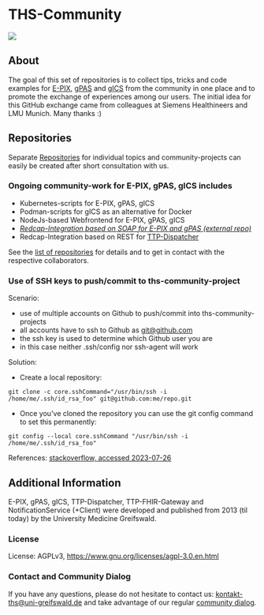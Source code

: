 # THS-Community

![](https://www.ths-greifswald.de/wp-content/uploads/2019/01/Design-Logo-THS-deutsch-271.png)

## About
The goal of this set of repositories is to collect tips, tricks and code examples for [E-PIX](https://ths-greifswald.de/e-pix), [gPAS](https://ths-greifswald.de/gpas) and [gICS](https://ths-greifswald.de/gics) from the community in one place and to promote the exchange of experiences among our users.
The initial idea for this GitHub exchange came from colleagues at Siemens Healthineers and LMU Munich. Many thanks :)
        
## Repositories   
Separate [Repositories](https://github.com/ths-community?tab=repositories) for individual topics and community-projects can easily be created after short consultation with us.

### Ongoing community-work for E-PIX, gPAS, gICS includes 
- Kubernetes-scripts for E-PIX, gPAS, gICS 
- Podman-scripts for gICS as an alternative for Docker
- NodeJs-based Webfrontend for E-PIX, gPAS, gICS 
- *[Redcap-Integration based on SOAP for E-PIX and gPAS (external repo)](https://github.com/cerhardt/redcap-pseudo-service)*
- Redcap-Integration based on REST for [TTP-Dispatcher](https://www.ncbi.nlm.nih.gov/pmc/articles/PMC4467617/)

See the [list of repositories](https://github.com/ths-community?tab=repositories) for details and to get in contact with the respective collaborators.

### Use of SSH keys to push/commit to ths-community-project
Scenario: 
- use of multiple accounts on Github to push/commit into ths-community-projects
- all accounts have to ssh to Github as git@github.com
- the ssh key is used to determine which Github user you are
- in this case neither .ssh/config nor ssh-agent will work

Solution:

- Create a local repository:

`git clone -c core.sshCommand="/usr/bin/ssh -i /home/me/.ssh/id_rsa_foo" git@github.com:me/repo.git`

- Once you've cloned the repository you can use the git config command to set this permanently: 

`git config --local core.sshCommand "/usr/bin/ssh -i /home/me/.ssh/id_rsa_foo"`

References: [stackoverflow, accessed 2023-07-26](https://stackoverflow.com/questions/6688655/select-private-key-to-use-with-git#41947805)

## Additional Information

E-PIX, gPAS, gICS, TTP-Dispatcher, TTP-FHIR-Gateway and NotificationService (+Client) were developed and published from 2013 (til today) by the University Medicine Greifswald.

### License

License: AGPLv3, https://www.gnu.org/licenses/agpl-3.0.en.html

### Contact and Community Dialog
If you have any questions, please do not hesitate to contact us: [kontakt-ths@uni-greifswald.de](mailto:kontakt-ths@uni-greifswald.de) and take advantage of our regular [community dialog](https://ths-greifswald.de/community).
